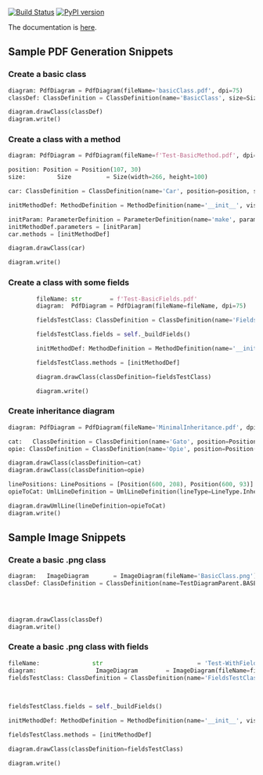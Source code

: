 [![Build Status](https://travis-ci.com/hasii2011/pyumldiagrams.svg?branch=master)](https://travis-ci.com/hasii2011/pyumldiagrams)
[![PyPI version](https://badge.fury.io/py/pyumldiagrams.svg)](https://badge.fury.io/py/pyumldiagrams)

The documentation is [here](https://hasii2011.github.io/pyumldiagrams/pyumldiagrams/index.html).



## Sample PDF Generation Snippets



### Create a basic class

```python
diagram: PdfDiagram = PdfDiagram(fileName='basicClass.pdf', dpi=75)
classDef: ClassDefinition = ClassDefinition(name='BasicClass', size=Size(width=100, height=100))

diagram.drawClass(classDef)
diagram.write()
```



### Create a class with a method

```python
diagram: PdfDiagram = PdfDiagram(fileName=f'Test-BasicMethod.pdf', dpi=75)

position: Position = Position(107, 30)
size:         Size          = Size(width=266, height=100)

car: ClassDefinition = ClassDefinition(name='Car', position=position, size=size)

initMethodDef: MethodDefinition = MethodDefinition(name='__init__', visibility=DefinitionType.Public)

initParam: ParameterDefinition = ParameterDefinition(name='make', parameterType='str', defaultValue='')
initMethodDef.parameters = [initParam]
car.methods = [initMethodDef]

diagram.drawClass(car)

diagram.write()

```

### Create a class with some fields

```python
        fileName: str        = f'Test-BasicFields.pdf'
        diagram:  PdfDiagram = PdfDiagram(fileName=fileName, dpi=75)

        fieldsTestClass: ClassDefinition = ClassDefinition(name='FieldsTestClass', position=Position(226, 102), size=Size(height=156, width=230))

        fieldsTestClass.fields = self._buildFields()

        initMethodDef: MethodDefinition = MethodDefinition(name='__init__', visibility=DefinitionType.Public)

        fieldsTestClass.methods = [initMethodDef]

        diagram.drawClass(classDefinition=fieldsTestClass)

        diagram.write()
```


### Create inheritance diagram



```python
diagram: PdfDiagram = PdfDiagram(fileName='MinimalInheritance.pdf', dpi=75)

cat:   ClassDefinition = ClassDefinition(name='Gato', position=Position(536, 19), size=Size(height=74, width=113))
opie: ClassDefinition = ClassDefinition(name='Opie', position=Position(495, 208), size=Size(width=216, height=87))

diagram.drawClass(classDefinition=cat)
diagram.drawClass(classDefinition=opie)

linePositions: LinePositions = [Position(600, 208), Position(600, 93)]
opieToCat: UmlLineDefinition = UmlLineDefinition(lineType=LineType.Inheritance, linePositions=linePositions)

diagram.drawUmlLine(lineDefinition=opieToCat)
diagram.write()
```





## Sample Image Snippets

### Create a basic .png class

```python
diagram:   ImageDiagram       = ImageDiagram(fileName='BasicClass.png')
classDef: ClassDefinition = ClassDefinition(name=TestDiagramParent.BASE_TEST_CLASS_NAME,
                                                										 size=Size(width=266, height=100),
                                                										 position=Position(x=107, y=30)
                                               											)

diagram.drawClass(classDef)
diagram.write()
```

### Create a basic .png class with fields

```python
fileName:               str                           = 'Test-WithFields.png'
diagram:                 ImageDiagram        = ImageDiagram(fileName=fileName)
fieldsTestClass: ClassDefinition = ClassDefinition(name='FieldsTestClass', 
                                                                           								position=Position(226, 102), 
                                                       													size=Size(height=156, width=230))

fieldsTestClass.fields = self._buildFields()

initMethodDef: MethodDefinition = MethodDefinition(name='__init__', visibility=DefinitionType.Public)

fieldsTestClass.methods = [initMethodDef]

diagram.drawClass(classDefinition=fieldsTestClass)

diagram.write()
```